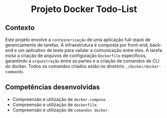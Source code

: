 # <p align="center">Projeto Docker Todo-List</p>

## Contexto

Este projeto envolve a `conteinerização` de uma aplicação full-stack de gerenciamento de tarefas. A infraestrutura é composta por front-end, back-end e um aplicativo de teste para validar a comunicação entre eles. A tarefa inclui a criação de arquivos de configuração `Dockerfile` específicos, garantindo a `orquestração` entre as partes e a criação de comandos de CLI do docker. Todos os comandos criados estão no diretório `./docker/docker-commands`.

## Competências desenvolvidas

- Compreensão e utilização de `docker-compose`.
- Compreensão e utilização de `dockerfile`.
- Compreensão e utilização de `comandos docker`.
